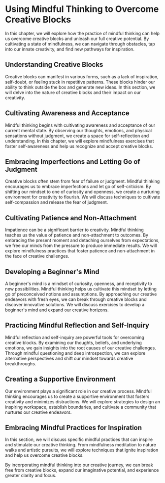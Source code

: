 Using Mindful Thinking to Overcome Creative Blocks
=============================================================

In this chapter, we will explore how the practice of mindful thinking can help us overcome creative blocks and unleash our full creative potential. By cultivating a state of mindfulness, we can navigate through obstacles, tap into our innate creativity, and find new pathways for inspiration.

Understanding Creative Blocks
-----------------------------

Creative blocks can manifest in various forms, such as a lack of inspiration, self-doubt, or feeling stuck in repetitive patterns. These blocks hinder our ability to think outside the box and generate new ideas. In this section, we will delve into the nature of creative blocks and their impact on our creativity.

Cultivating Awareness and Acceptance
------------------------------------

Mindful thinking begins with cultivating awareness and acceptance of our current mental state. By observing our thoughts, emotions, and physical sensations without judgment, we create a space for self-reflection and understanding. In this chapter, we will explore mindfulness exercises that foster self-awareness and help us recognize and accept creative blocks.

Embracing Imperfections and Letting Go of Judgment
--------------------------------------------------

Creative blocks often stem from fear of failure or judgment. Mindful thinking encourages us to embrace imperfections and let go of self-criticism. By shifting our mindset to one of curiosity and openness, we create a nurturing environment for creativity to flourish. We will discuss techniques to cultivate self-compassion and release the fear of judgment.

Cultivating Patience and Non-Attachment
---------------------------------------

Impatience can be a significant barrier to creativity. Mindful thinking teaches us the value of patience and non-attachment to outcomes. By embracing the present moment and detaching ourselves from expectations, we free our minds from the pressure to produce immediate results. We will explore mindfulness practices that foster patience and non-attachment in the face of creative challenges.

Developing a Beginner's Mind
----------------------------

A beginner's mind is a mindset of curiosity, openness, and receptivity to new possibilities. Mindful thinking helps us cultivate this mindset by letting go of preconceived notions and assumptions. By approaching our creative endeavors with fresh eyes, we can break through creative blocks and discover innovative solutions. We will discuss exercises to develop a beginner's mind and expand our creative horizons.

Practicing Mindful Reflection and Self-Inquiry
----------------------------------------------

Mindful reflection and self-inquiry are powerful tools for overcoming creative blocks. By examining our thoughts, beliefs, and underlying emotions, we gain insights into the root causes of our creative challenges. Through mindful questioning and deep introspection, we can explore alternative perspectives and shift our mindset towards creative breakthroughs.

Creating a Supportive Environment
---------------------------------

Our environment plays a significant role in our creative process. Mindful thinking encourages us to create a supportive environment that fosters creativity and minimizes distractions. We will explore strategies to design an inspiring workspace, establish boundaries, and cultivate a community that nurtures our creative endeavors.

Embracing Mindful Practices for Inspiration
-------------------------------------------

In this section, we will discuss specific mindful practices that can inspire and stimulate our creative thinking. From mindfulness meditation to nature walks and artistic pursuits, we will explore techniques that ignite inspiration and help us overcome creative blocks.

By incorporating mindful thinking into our creative journey, we can break free from creative blocks, expand our imaginative potential, and experience greater clarity and focus.
